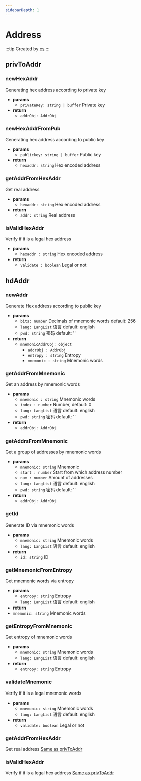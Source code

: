 ```yaml
---
sidebarDepth: 1
---
```


# Address

:::tip Created by
[cs](https://github.com/lovelycs)
:::


## privToAddr

### newHexAddr
Generating hex address according to private key

- **params**
  - `privateKey: string | buffer` Private key
- **return**
  - `addrObj: AddrObj`

### newHexAddrFromPub
Generating hex address according to public key

- **params**
  - `publickey: string | buffer` Public key
- **return**
  - `hexaddr: string` Hex encoded address

### getAddrFromHexAddr
Get real address

- **params**
  - `hexaddr: string` Hex encoded address
- **return**
  - `addr: string` Real address

### isValidHexAddr
Verify if it is a legal hex address

- **params**
  - `hexaddr : string` Hex encoded address
- **return**
  - `validate : boolean` Legal or not

## hdAddr

### newAddr
Generate Hex address according to public key

- **params**
  - `bits: number` Decimals of mnemonic words default: 256
  - `lang: LangList` 语言 default: english
  - `pwd: string` 密码 default: ''
- **return**
    - `mnemonicAddrObj: object`
        - `addrObj : AddrObj`
        - `entropy : string` Entropy
        - `mnemonic : string` Mnemonic words

### getAddrFromMnemonic
Get an address by mnemonic words

- **params**
  - `mnemonic : string` Mnemonic words
  - `index : number` Number, default: 0
  - `lang: LangList` 语言 default: english
  - `pwd: string` 密码 default: ''
- **return** 
  - `addrObj: AddrObj`

### getAddrsFromMnemonic
Get a group of addresses by mnemonic words

- **params**
  - `mnemonic: string` Mnemonic
  - `start : number` Start from which address number
  - `num : number` Amount of addresses
  - `lang: LangList` 语言 default: english
  - `pwd: string` 密码 default: ''
- **return**
  - `addrObj: AddrObj`

### getId
Generate ID via mnemonic words

- **params**
  - `mnemonic: string` Mnemonic words
  - `lang: LangList` 语言 default: english
- **return**
  - `id: string` ID

### getMnemonicFromEntropy
Get mnemonic words via entropy

- **params**
  - `entropy: string` Entropy
  - `lang: LangList` 语言 default: english
- **return**
 - `mnemonic: string` Mnemonic words

### getEntropyFromMnemonic
Get entropy of mnemonic words

- **params**
  - `mnemonic: string` Mnemonic words
  - `lang: LangList` 语言 default: english
- **return**
  - `entropy: string` Entropy

### validateMnemonic
Verify if it is a legal mnemonic words

- **params**
  - `mnemonic: string` Mnemonic words
  - `lang: LangList` 语言 default: english
- **return**
  - `validate: boolean` Legal or not

### getAddrFromHexAddr
Get real address [Same as privToAddr](/api/vitejs/utils/address.html#privtoaddr)

### isValidHexAddr
Verify if it is a legal hex address [Same as privToAddr](/api/vitejs/utils/address.html#privtoaddr)
